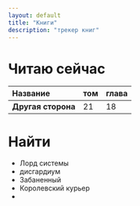 ```yaml
---
layout: default
title: "Книги"
description: "трекер книг"
---
```


# Читаю сейчас

| Название           | том | глава |     
|:------------------ | --- | ----- | 
| **Другая сторона** | 21  | 18    |     
# Найти

- Лорд системы 
- дисгардиум 
- Забаненный 
- Королевский курьер 
- 
